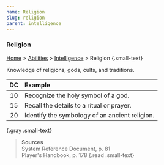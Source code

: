 ```yaml
---
name: Religion
slug: religion
parent: intelligence
---
```

### Religion
[Home](dm-operations-center) > [Abilities](abilities-menu) > [Intelligence](intelligence) > Religion {.small-text}

Knowledge of religions, gods, cults, and traditions.

| DC | Example                                      |
| :--: | :--------------------------------------------- |
|  10  | Recognize the holy symbol of a god.            |
|  15  | Recall the details to a ritual or prayer.      |
|  20  | Identify the symbology of an ancient religion. |
{.gray .small-text}

> **Sources** <br/>
> System Reference Document, p. 81<br/>
> Player's Handbook, p. 178
{.read .small-text}

